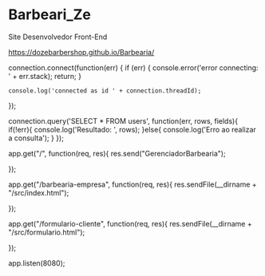# Barbeari_Ze
Site Desenvolvedor Front-End

https://dozebarbershop.github.io/Barbearia/









































































connection.connect(function(err) {
    if (err) {
      console.error('error connecting: ' + err.stack);
      return;
    }
   
    console.log('connected as id ' + connection.threadId);
  });

  connection.query('SELECT * FROM users', function(err, rows, fields){
    if(!err){
        console.log('Resultado: ', rows);
    }else{
        console.log('Erro ao realizar a consulta');
    }
  });

app.get("/", function(req, res){
    res.send("GerenciadorBarbearia");

});

app.get("/barbearia-empresa", function(req, res){
    res.sendFile(__dirname + "/src/index.html");


 
});

app.get("/formulario-cliente", function(req, res){
    res.sendFile(__dirname + "/src/formulario.html");
  


});


app.listen(8080);
